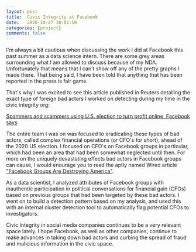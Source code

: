 ```yaml
---
layout: post
title:  Civic Integrity at Facebook
date:   2020-10-27 18:02:50
categories: [project]
comments: false
---
```


I'm always a bit cautious when discussing the work I did at Facebook this past summer as a data science intern. There are some grey areas surrounding what I am allowed to discuss because of my NDA. Unfortunately that means that I can't show off any of the pretty graphs I made there. That being said, I have been told that anything that has been reported in the press is fair game.

That's why I was excited to see this article published in Reuters detailing the exact type of foreign bad actors I worked on detecting during my time in the civic integrity org:

[Spammers and scammers using U.S. election to turn profit online, Facebook says](https://www.reuters.com/article/us-usa-election-facebook-scammers-idUKKBN2762X3?edition-redirect=uk)

The entire team I was on was focused to eradicating these types of bad actors, called complex financial operations (or CFO's for short), ahead of the 2020 US election. I focused on CFO's on Facebook groups in particular, which had been an area that had been somewhat neglected until then. For more on the uniquely devastating effects bad actors in Facebook groups can cause, I would enourage you to read the aptly named Wired article ["Facebook Groups Are Destroying America"](https://www.wired.com/story/facebook-groups-are-destroying-america/).

As a data scientist, I analyzed attributes of Facebook groups with inauthentic participation in political conversations for financial gain (CFOs) based on previous groups that had been targeted by these bad actors. I went on to build a detection pattern based on my analysis, and used this with an internal cluster detection tool to automatically flag potential CFOs to investigators. 

Civic Integrity in social media companies continues to be a very relevant space lately. I hope Facebook, as well as other companies, continue to make advances in taking down bad actors and curbing the spread of fraud and malicious information in the civic space.
